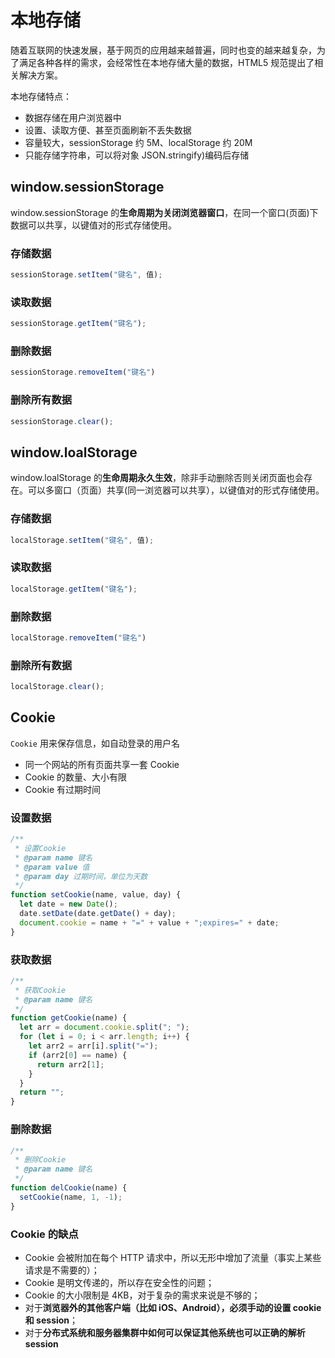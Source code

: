 # 本地存储

随着互联网的快速发展，基于网页的应用越来越普遍，同时也变的越来越复杂，为了满足各种各样的需求，会经常性在本地存储大量的数据，HTML5 规范提出了相关解决方案。

本地存储特点：

- 数据存储在用户浏览器中
- 设置、读取方便、甚至页面刷新不丢失数据
- 容量较大，sessionStorage 约 5M、localStorage 约 20M
- 只能存储字符串，可以将对象 JSON.stringify)编码后存储

## window.sessionStorage

window.sessionStorage 的**生命周期为关闭浏览器窗口**，在同一个窗口(页面)下数据可以共享，以键值对的形式存储使用。

### 存储数据

```JavaScript
sessionStorage.setItem("键名", 值);
```

### 读取数据

```JavaScript
sessionStorage.getItem("键名");
```

### 删除数据

```JavaScript
sessionStorage.removeItem("键名")
```

### 删除所有数据

```JavaScript
sessionStorage.clear();
```

## window.loalStorage

window.loalStorage 的**生命周期永久生效**，除非手动删除否则关闭页面也会存在。可以多窗口（页面）共享(同一浏览器可以共享），以键值对的形式存储使用。

### 存储数据

```JavaScript
localStorage.setItem("键名", 值);
```

### 读取数据

```JavaScript
localStorage.getItem("键名");
```

### 删除数据

```JavaScript
localStorage.removeItem("键名")
```

### 删除所有数据

```JavaScript
localStorage.clear();
```

## Cookie

`Cookie` 用来保存信息，如自动登录的用户名

- 同一个网站的所有页面共享一套 Cookie
- Cookie 的数量、大小有限
- Cookie 有过期时间

### 设置数据

```JavaScript
/**
 * 设置Cookie
 * @param name 键名
 * @param value 值
 * @param day 过期时间，单位为天数
 */
function setCookie(name, value, day) {
  let date = new Date();
  date.setDate(date.getDate() + day);
  document.cookie = name + "=" + value + ";expires=" + date;
}
```

### 获取数据

```JavaScript
/**
 * 获取Cookie
 * @param name 键名
 */
function getCookie(name) {
  let arr = document.cookie.split("; ");
  for (let i = 0; i < arr.length; i++) {
    let arr2 = arr[i].split("=");
    if (arr2[0] == name) {
      return arr2[1];
    }
  }
  return "";
}
```

### 删除数据

```JavaScript
/**
 * 删除Cookie
 * @param name 键名
 */
function delCookie(name) {
  setCookie(name, 1, -1);
}
```

### Cookie 的缺点

- Cookie 会被附加在每个 HTTP 请求中，所以无形中增加了流量（事实上某些请求是不需要的）；
- Cookie 是明文传递的，所以存在安全性的问题；
- Cookie 的大小限制是 4KB，对于复杂的需求来说是不够的；
- 对于**浏览器外的其他客户端（比如 iOS、Android），必须手动的设置 cookie 和 session**；
- 对于**分布式系统和服务器集群中如何可以保证其他系统也可以正确的解析 session**
